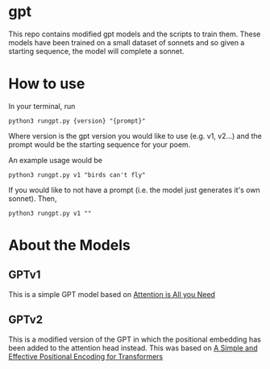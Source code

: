 # gpt
This repo contains modified gpt models and the scripts to train them. These models have been trained on a small dataset of sonnets and so given a starting sequence,
the model will complete a sonnet.

# How to use
In your terminal, run

```
python3 rungpt.py {version} "{prompt}"
```
Where version is the gpt version you would like to use (e.g. v1, v2...) and
the prompt would be the starting sequence for your poem.

An example usage would be
```
python3 rungpt.py v1 "birds can't fly"
```

If you would like to not have a prompt (i.e. the model just generates it's own sonnet). Then,
```
python3 rungpt.py v1 ""
```

# About the Models
## GPTv1
This is a simple GPT model based on [Attention is All you Need](https://arxiv.org/abs/1706.03762)

## GPTv2
This is a modified version of the GPT in which the positional embedding has been added to the attention head instead.
This was based on [A Simple and Effective Positional Encoding for Transformers](https://arxiv.org/abs/2104.08698)
